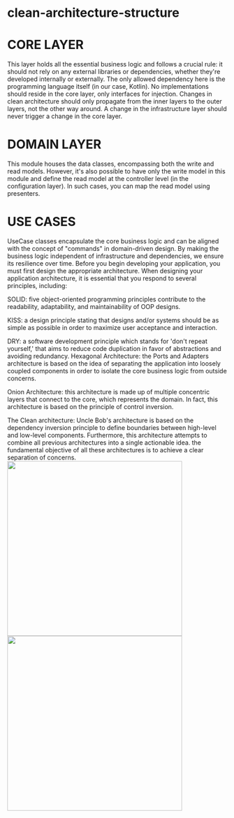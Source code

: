 # clean-architecture-structure
# CORE LAYER
This layer holds all the essential business logic and follows a crucial rule: it should not rely on any external libraries or dependencies, whether they're developed internally or externally. The only allowed dependency here is the programming language itself (in our case, Kotlin). No implementations should reside in the core layer, only interfaces for injection. Changes in clean architecture should only propagate from the inner layers to the outer layers, not the other way around. A change in the infrastructure layer should never trigger a change in the core layer.
# DOMAIN LAYER
This module houses the data classes, encompassing both the write and read models. However, it's also possible to have only the write model in this module and define the read model at the controller level (in the configuration layer). In such cases, you can map the read model using presenters.
# USE CASES
UseCase classes encapsulate the core business logic and can be aligned with the concept of "commands" in domain-driven design. By making the business logic independent of infrastructure and dependencies, we ensure its resilience over time.
Before you begin developing your application, you must first design the appropriate architecture.
When designing your application architecture, it is essential that you respond to several principles, including:

SOLID: five object-oriented programming principles contribute to the readability, adaptability, and maintainability of OOP designs.

KISS: a design principle stating that designs and/or systems should be as simple as possible in order to maximize user acceptance and interaction.

DRY: a software development principle which stands for 'don't repeat yourself,' that aims to reduce code duplication in favor of abstractions and avoiding redundancy.
Hexagonal Architecture: the Ports and Adapters architecture is based on the idea of separating the application into loosely coupled components in order to isolate the core business logic from outside concerns.

Onion Architecture: this architecture is made up of multiple concentric layers that connect to the core, which represents the domain. In fact, this architecture is based on the principle of control inversion.

The Clean architecture: Uncle Bob's architecture is based on the dependency inversion principle to define boundaries between high-level and low-level components. Furthermore, this architecture attempts to combine all previous architectures into a single actionable idea.
the fundamental objective of all these architectures is to achieve a clear separation of concerns.
<img src="https://github.com/user-attachments/assets/c33806bb-5e7d-4e59-9b17-b79b54a93d82" width="400" /> <img src="https://github.com/user-attachments/assets/71bc161c-08cb-4f42-937f-ae1e9c4aa074" width="400" />


